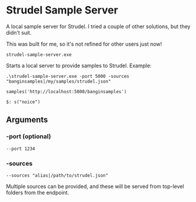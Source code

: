 # Strudel Sample Server

A local sample server for Strudel. I tried a couple of other solutions, but they didn't suit.

This was built for me, so it's not refined for other users just now!

`strudel-sample-server.exe`

Starts a local server to provide samples to Strudel. Example:

```cli
.\strudel-sample-server.exe -port 5000 -sources "banginsamples|/my/samples/strudel.json"
```

```strudel
samples('http://localhost:5000/banginsamples')

$: s("noice")
```

## Arguments

### -port (optional)

`--port 1234`

### -sources

`--sources "alias|/path/to/strudel.json"`

Multiple sources can be provided, and these will be served from top-level folders from the endpoint.
